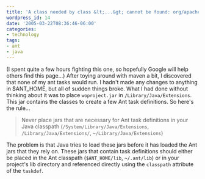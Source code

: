 ```yaml
---
title: 'A class needed by class &lt;...&gt; cannot be found: org/apache/tools/ant/Task'
wordpress_id: 14
date: '2005-03-22T08:36:46-06:00'
categories:
- technology
tags:
- ant
- java
---
```

(I spent quite a few hours fighting this one, so hopefully Google will help others find this page...)  After toying
around with maven a bit, I discovered that none of my ant tasks would run.  I hadn't made any changes to anything in
$ANT_HOME, but all of sudden things broke.  What I had done without thinking about it was to place `woproject.jar` in
`/Library/Java/Extensions`.  This jar contains the classes to create a few Ant task definitions.  So here's the rule...

> Never place jars that are necessary for Ant task definitions in your Java classpath
> (`/System/Library/Java/Extensions`, `/Library/Java/Extensions/`, `~/Library/Java/Extensions`)

The problem is that Java tries to load these jars before it has loaded the Ant jars that they rely on.  These jars that
contain task definitions should either be placed in the Ant classpath (`$ANT_HOME/lib`, `~/.ant/lib`) or in your
project's lib directory and referenced directly using the `classpath` attribute of the `taskdef`.
